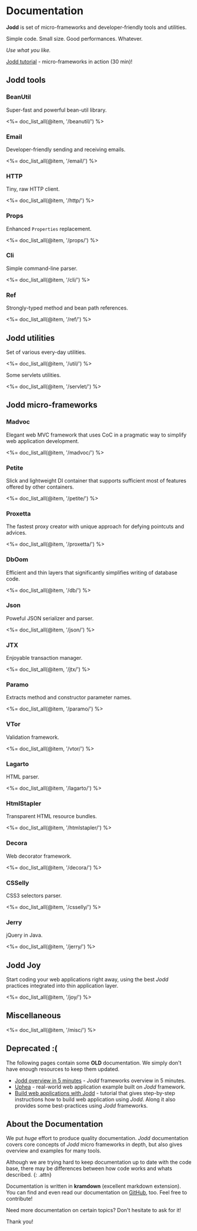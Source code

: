 # Documentation

**Jodd** is set of micro-frameworks and developer-friendly tools and utilities.

Simple code. Small size. Good performances. Whatever.

_Use what you like._

[Jodd tutorial](http://joddframework.org) - micro-frameworks in action (30 min)!

## Jodd tools

### BeanUtil

Super-fast and powerful bean-util library.

<%= doc_list_all(@item, '/beanutil/') %>

### Email

Developer-friendly sending and receiving emails.

<%= doc_list_all(@item, '/email/') %>

### HTTP

Tiny, raw HTTP client.

<%= doc_list_all(@item, '/http/') %>

### Props

Enhanced `Properties` replacement.

<%= doc_list_all(@item, '/props/') %>

### Cli

Simple command-line parser.

<%= doc_list_all(@item, '/cli/') %>

### Ref

Strongly-typed method and bean path references.

<%= doc_list_all(@item, '/ref/') %>


## Jodd utilities

Set of various every-day utilities.

<%= doc_list_all(@item, '/util/') %>

Some servlets utilities.

<%= doc_list_all(@item, '/servlet/') %>


## Jodd micro-frameworks

### Madvoc

Elegant web MVC framework that uses CoC in a pragmatic way to simplify web application development.

<%= doc_list_all(@item, '/madvoc/') %>

### Petite

Slick and lightweight DI container that supports sufficient most of features offered by other containers.

<%= doc_list_all(@item, '/petite/') %>

### Proxetta

The fastest proxy creator with unique approach for defying pointcuts and advices.

<%= doc_list_all(@item, '/proxetta/') %>

### DbOom

Efficient and thin layers that significantly simplifies writing of database code.

<%= doc_list_all(@item, '/db/') %>

### Json

Poweful JSON serializer and parser.

<%= doc_list_all(@item, '/json/') %>

### JTX

Enjoyable transaction manager.

<%= doc_list_all(@item, '/jtx/') %>

### Paramo

Extracts method and constructor parameter names.

<%= doc_list_all(@item, '/paramo/') %>

### VTor

Validation framework.

<%= doc_list_all(@item, '/vtor/') %>

### Lagarto

HTML parser.

<%= doc_list_all(@item, '/lagarto/') %>

### HtmlStapler

Transparent HTML resource bundles.

<%= doc_list_all(@item, '/htmlstapler/') %>

### Decora

Web decorator framework.

<%= doc_list_all(@item, '/decora/') %>

### CSSelly

CSS3 selectors parser.

<%= doc_list_all(@item, '/csselly/') %>

### Jerry

jQuery in Java.

<%= doc_list_all(@item, '/jerry/') %>

## Jodd Joy

Start coding your web applications right away, using the best *Jodd* practices integrated into thin application layer.

<%= doc_list_all(@item, '/joy/') %>

## Miscellaneous

<%= doc_list_all(@item, '/misc/') %>


## Deprecated :(

The following pages contain some **OLD** documentation. We simply don't have enough resources to keep them updated.

+ [Jodd overview in 5 minutes](http://oblac.github.io/jodd) - *Jodd* frameworks overview in 5 minutes.
+ [Uphea](/uphea/) - real-world web application example built on *Jodd* framework.
+ [Build web applications with Jodd](/example/index.html) - tutorial that gives step-by-step instructions how to build web application using *Jodd*. Along it also provides some best-practices using *Jodd* frameworks.

## About the Documentation

We put _huge_ effort to produce quality documentation.
*Jodd* documentation covers core concepts of *Jodd* micro frameworks
in depth, but also gives overview and examples for many tools.

Although we are trying hard to keep documentation up to date with the
code base, there may be differences between how code works
and whats described.
{: .attn}

Documentation is written in **kramdown** (excellent markdown extension).
You can find and even read our documentation on
[GitHub](https://github.com/oblac/jodd-site), too. Feel free to contribute!

Need more documentation on certain topics? Don't hesitate to ask for it!

Thank you!
